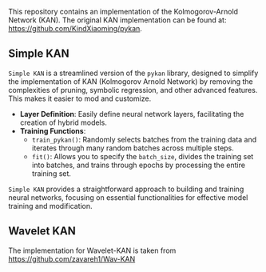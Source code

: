 This repository contains an implementation of the Kolmogorov-Arnold Network (KAN). The original KAN implementation can be found at: https://github.com/KindXiaoming/pykan.


## Simple KAN

`Simple KAN` is a streamlined version of the `pykan` library, designed to simplify the implementation of KAN (Kolmogorov Arnold Network) by removing the complexities of pruning, symbolic regression, and other advanced features. This makes it easier to mod and customize.

- **Layer Definition**: Easily define neural network layers, facilitating the creation of hybrid models.
- **Training Functions**: 
  - `train_pykan()`: Randomly selects batches from the training data and iterates through many random batches across multiple steps.
  - `fit()`: Allows you to specify the `batch_size`, divides the training set into batches, and trains through epochs by processing the entire training set.

`Simple KAN` provides a straightforward approach to building and training neural networks, focusing on essential functionalities for effective model training and modification.

## Wavelet KAN
The implementation for Wavelet-KAN is taken from https://github.com/zavareh1/Wav-KAN
